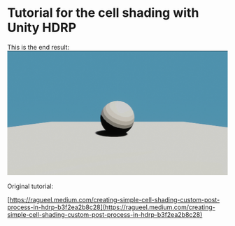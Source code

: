 # Tutorial for the cell shading with Unity HDRP

This is the end result:
![EndResult](./Images/EndResult.png)

Original tutorial:

[https://ragueel.medium.com/creating-simple-cell-shading-custom-post-process-in-hdrp-b3f2ea2b8c28](https://ragueel.medium.com/creating-simple-cell-shading-custom-post-process-in-hdrp-b3f2ea2b8c28)
